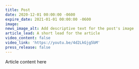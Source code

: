```yaml
---
title: Post
date: 2020-12-01 00:00:00 -0600
expire_date: 2021-01-01 00:00:00 -0600
image:
news_image_alt: Add descriptive text for the post's image
article_lead: A short lead for the article
video_content: false
video_link: 'https://youtu.be/4d2LkGjg5bM'
press_release: false
---
```


Article content here
